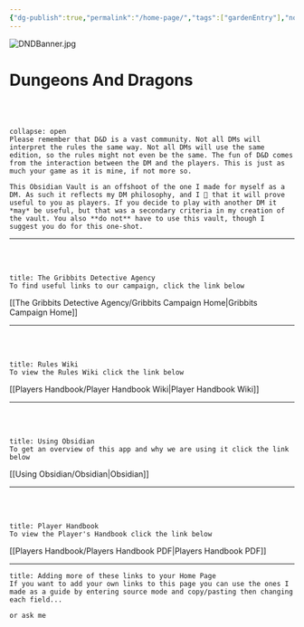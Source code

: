 ```yaml
---
{"dg-publish":true,"permalink":"/home-page/","tags":["gardenEntry"],"noteIcon":""}
---
```


![DNDBanner.jpg](/img/user/Attachments/Images/DNDBanner.jpg)
<br>
# Dungeons And Dragons
<br><br>
```ad-important
collapse: open
Please remember that D&D is a vast community. Not all DMs will interpret the rules the same way. Not all DMs will use the same edition, so the rules might not even be the same. The fun of D&D comes from the interaction between the DM and the players. This is just as much your game as it is mine, if not more so.

This Obsidian Vault is an offshoot of the one I made for myself as a DM. As such it reflects my DM philosophy, and I 🙏 that it will prove useful to you as players. If you decide to play with another DM it *may* be useful, but that was a secondary criteria in my creation of the vault. You also **do not** have to use this vault, though I suggest you do for this one-shot. 

```
---
<br><br>
```ad-abstract
title: The Gribbits Detective Agency
To find useful links to our campaign, click the link below
```

[[The Gribbits Detective Agency/Gribbits Campaign Home\|Gribbits Campaign Home]]


---
<br><br>
```ad-faq
title: Rules Wiki
To view the Rules Wiki click the link below

```

[[Players Handbook/Player Handbook Wiki\|Player Handbook Wiki]]

---
<br><br>
```ad-info
title: Using Obsidian
To get an overview of this app and why we are using it click the link below

```

[[Using Obsidian/Obsidian\|Obsidian]]

---
<br><br>
```ad-summary
title: Player Handbook
To view the Player's Handbook click the link below

```

[[Players Handbook/Players Handbook PDF\|Players Handbook PDF]]

---

```ad-tip
title: Adding more of these links to your Home Page
If you want to add your own links to this page you can use the ones I made as a guide by entering source mode and copy/pasting then changing each field...

or ask me
```



